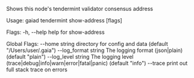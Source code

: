 Shows this node's tendermint validator consensus address

Usage:
  gaiad tendermint show-address [flags]

Flags:
  -h, --help   help for show-address

Global Flags:
      --home string         directory for config and data (default "/Users/user/.gaia")
      --log_format string   The logging format (json|plain) (default "plain")
      --log_level string    The logging level (trace|debug|info|warn|error|fatal|panic) (default "info")
      --trace               print out full stack trace on errors
